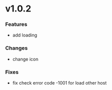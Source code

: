 # v1.0.2

### Features

* add loading


### Changes

* change icon

### Fixes

* fix check error code -1001 for load other host
